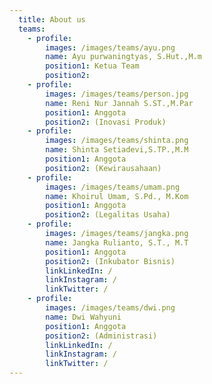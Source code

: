 ```yaml
---
  title: About us
  teams:
    - profile:
        images: /images/teams/ayu.png
        name: Ayu purwaningtyas, S.Hut.,M.m
        position1: Ketua Team
        position2: 
    - profile:
        images: /images/teams/person.jpg
        name: Reni Nur Jannah S.ST.,M.Par
        position1: Anggota
        position2: (Inovasi Produk)
    - profile:
        images: /images/teams/shinta.png
        name: Shinta Setiadevi,S.TP.,M.M
        position1: Anggota
        position2: (Kewirausahaan)
    - profile:
        images: /images/teams/umam.png
        name: Khoirul Umam, S.Pd., M.Kom
        position1: Anggota
        position2: (Legalitas Usaha)
    - profile:
        images: /images/teams/jangka.png
        name: Jangka Rulianto, S.T., M.T
        position1: Anggota
        position2: (Inkubator Bisnis)
        linkLinkedIn: /
        linkInstagram: /
        linkTwitter: /
    - profile:
        images: /images/teams/dwi.png
        name: Dwi Wahyuni
        position1: Anggota
        position2: (Administrasi)
        linkLinkedIn: /
        linkInstagram: /
        linkTwitter: /
---
```

